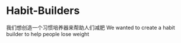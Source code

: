 # Habit-Builders
我们想创造一个习惯培养器来帮助人们减肥
We wanted to create a habit builder to help people lose weight
